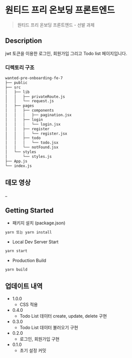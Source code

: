 # 원티드 프리 온보딩 프론트엔드
> 원티드 프리 온보딩 프론트엔드 - 선발 과제

## **Description**
jwt 토큰을 이용한 로그인, 회원가입 그리고 Todo list 페이지입니다.

### **디렉토리 구조**
```sh
wanted-pre-onboarding-fe-7
├── public
├── src
│   ├── lib
│   │   ├── privateRoute.js
│   │   └── request.js
│   ├── pages
│   │   ├── components
│   │   │   ├── pagination.jsx
│   │   ├── login
│   │   │   └── login.jsx
│   │   ├── register
│   │   │   └── register.jsx
│   │   ├── todo
│   │   │   └── todo.jsx
│   │   └── notFound.jsx
│   └── styles
│       └── styles.js
├── App.js
└── index.js
```  

## 데모 영상
_  

## **Getting Started**
- 패키지 설치 (package.json)
```sh
yarn 또는 yarn install
```
- Local Dev Server Start
```sh
yarn start
```
- Production Build
```sh
yarn build
```

## 업데이트 내역
* 1.0.0
    * CSS 적용
* 0.4.0
    * Todo List 데이터 create, update, delete 구현
* 0.3.0
    * Todo List 데이터 불러오기 구현
* 0.2.0
    * 로그인, 회원가입 구현
* 0.1.0
    * 초기 설정 커밋


<!-- Markdown link -->